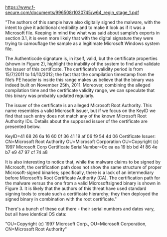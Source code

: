 https://www.f-secure.com/documents/996508/1030745/w64_regin_stage_1.pdf


"The authors of this sample have also digitally signed the malware, with the intent to give it additional credibility and to
make it look as if it was a Microsoft file. Keeping in mind the what was said about sample’s exports in section 3.1, it is even
more likely that with the digital signature they were trying to camouflage the sample as a legitimate Microsoft Windows
system file.

The Authenticode signature is, in itself, valid, but the certificate properties (shown in Figure 2), highlight the inability of
the system to find and validate the issuer of this certificate. The certificate’s validity period is from 15/7/2011 to 14/10/2012;
the fact that the compilation timestamp from the file’s PE header is inside this range makes us believe that the binary was
indeed built on November 25th, 2011. Moreover, combining the alleged compilation time and the certificate validity range,
we can speculate that this binary was probably updated regularly.

The issuer of the certificate is an alleged Microsoft Root Authority. This name resembles a valid Microsoft issuer, but if we
focus on the KeyID we find that such entry does not match any of the known Microsoft Root Authority IDs. Details about
the supposed issuer of the certificate are presented below.

KeyID=41 68 26 6a 16 60 0f 36 41 19 af 06 f9 54 4d 06
Certificate Issuer:
CN=Microsoft Root Authority
OU=Microsoft Corporation
OU=Copyright (c) 1997 Microsoft Corp
Certificate SerialNumber=0c ea ea 19 bb bd 4f 86 4e b7 e9 47 97 cf 74 a8

It is also interesting to notice that, while the malware claims to be signed by Microsoft, the certification path does not
show the same structure of proper Microsoft-signed binaries; specifically, there is a lack of an intermediary before
Microsoft’s Root Certificate Authority (CA). The certification path for the malware versus the one from a valid Microsoftsigned
binary is shown in Figure 3. It is likely that the authors of this threat have used standard signing tools to create such
a certificate hierarchy; they then deployed the signed binary in combination with the root certificate."


There's a bunch of these out there - their serial numbers and dates vary, but all have identical OS data:


"OU=Copyright (c) 1997 Microsoft Corp., OU=Microsoft Corporation, CN=Microsoft Root Authority"
